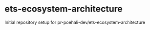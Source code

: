 # ets-ecosystem-architecture

Initial repository setup for pr-poehali-dev/ets-ecosystem-architecture